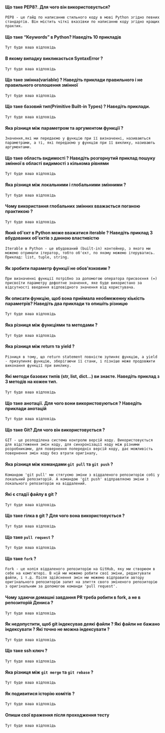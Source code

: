 #### Що таке PEP8?. Для чого він використовується?

`
PEP8 - це ґайд по написанню стильного коду в мові Python згідно певних стандартів. Він містить чіткі вказівки по написанню коду згідно кращих практик. 
`

#### Що таке “Keywords” в Python? Наведіть 10 прикладів 
`
Тут буде ваша відповідь
`

#### В якому випадку викликається SyntaxError ?

`
Тут буде ваша відповідь
`

#### Що таке змінна(variable) ? Наведіть приклади правильного і не правильного оголошення змінної
`
Тут буде ваша відповідь
`

#### Що таке базовий тип(Primitive Built-in Types) ? Наведіть приклади.
`
Тут буде ваша відповідь
`

#### Яка різниця між параметром та аргументом функції ?
`
Значення,які ми передаємо у функцію при її визначенні, називаються параметрами, а ті, які передаємо у функцію при її виклику, називають аргументами. 
`

#### Що таке область видимості ? Наведіть розгорнутий приклад пошуку змінної в області видимості з кількома рівнями
`
Тут буде ваша відповідь
`

#### Яка різниця між локальними і глобальними змінними ?
`
Тут буде ваша відповідь
`

#### Чому використання глобальних змінних вважається поганою практикою ?
`
Тут буде ваша відповідь
`

#### Який об'єкт в Python може вважатися iterable ? Наведіть приклад 3 вбудованих об'єктів з данною властивістю
`
Iterable в Python - це вбудований (built-in) контейнер, з якого ми можемо отримати ітератор, тобто об'єкт, по якому можемо ітеруватись. Приклад: list, tuple, string.
`

#### Як зробити параметр функції не обов'язковим ?
`
При визначенні функції потрібно за допомогою оператора присвоєння (=) присвоїти параметру дефолтне значення, яке буде використано за відсутності введення відповідного значення від користувача.
`

#### Як описати функцію, щоб вона приймала необмеженну кіькість параметрів? Наведіть два приклади та опишіть різницю
`
Тут буде ваша відповідь
`

#### Яка різниця між функціями та методами ?
`
Тут буде ваша відповідь
`

#### Яка різниця між return та yield ?
`
Різниця в тому, що return statement повністю зупиняє функцію, а yield - призупиняє функцію, зберігаючи її стани, і пізніше може продовжити виконання функції при виклику.
`

#### Які методи базових типів  (str, list, dict...)  ви знаєте. Наведіть приклад з 3 методів на кожен тип. 
`
Тут буде ваша відповідь
`

#### Що таке анотації. Для чого вони використовуються ? Наведіть приклади анотацій
`
Тут буде ваша відповідь
`


#### Що таке Git? Для чого він використовується ?
`
GIT - це розподілена система контролю версій коду.
Використовується для відстеження змін коду, для синхронізації коду між різними розробниками, для повернення попередніх версій коду, дає можливість повернення змін коду без втрати оригіналу,  `

#### Яка різниця між командами `git pull` та `git push` ?
`
Командою 'git pull' ми стягуємо зміни з віддаленого репозиторію собі у локальний репозиторій. А командою 'git push' відправляємо зміни з локального репозиторію на віддалений.
`

#### Які є стадії файлу в git ?
`
Тут буде ваша відповідь
`

#### Що таке гілка в git ? Для чого вона використовується ?
`
Тут буде ваша відповідь
`

#### Що таке `pull request` ?
`
Тут буде ваша відповідь
`

#### Що таке `fork` ?
`
Fork - це копія віддаленого репозиторію на GitHub, яку ми створюєм в себе на комп'ютері. В ній ми можемо робити свої зміни, редактувати файли, і т.д. Після здійснення змін ми можемо відправити автору оригінального репозиторію запит на злиття свого зміненого репозиторію з оригінальним за допомогою команди 'pull request'.
`

#### Чому здаючи домашні завдання PR треба робити в fork, а не в репозиторій Дениса ?
`
Тут буде ваша відповідь
`
#### Як недопустити, щоб git індексував деякі файли ? Які файли не бажано індексувати ? Які точно не можна індексувати ?
`
Тут буде ваша відповідь
`
#### Що такe ssh ключ ?
`
Тут буде ваша відповідь
`
#### Яка різниця між `git merge` та `git rebase` ?
`
Тут буде ваша відповідь
`

#### Як подивитися історію комітів ?
`
Тут буде ваша відповідь
`

#### Опиши свої враження після проходження тесту
`
Тут буде ваша відповідь
`
